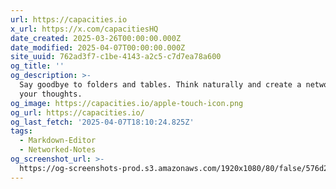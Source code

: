 ```yaml
---
url: https://capacities.io
x_url: https://x.com/capacitiesHQ
date_created: 2025-03-26T00:00:00.000Z
date_modified: 2025-04-07T00:00:00.000Z
site_uuid: 762ad3f7-c1be-4143-a2c5-c7d7ea78a600
og_title: ''
og_description: >-
  Say goodbye to folders and tables. Think naturally and create a network of
  your thoughts.
og_image: https://capacities.io/apple-touch-icon.png
og_url: https://capacities.io/
og_last_fetch: '2025-04-07T18:10:24.825Z'
tags:
  - Markdown-Editor
  - Networked-Notes
og_screenshot_url: >-
  https://og-screenshots-prod.s3.amazonaws.com/1920x1080/80/false/576d22ba3ae9c90f41a45dbc5d4d9edeee4adb949d9b6cca4162762494ae7097.jpeg
---
```


